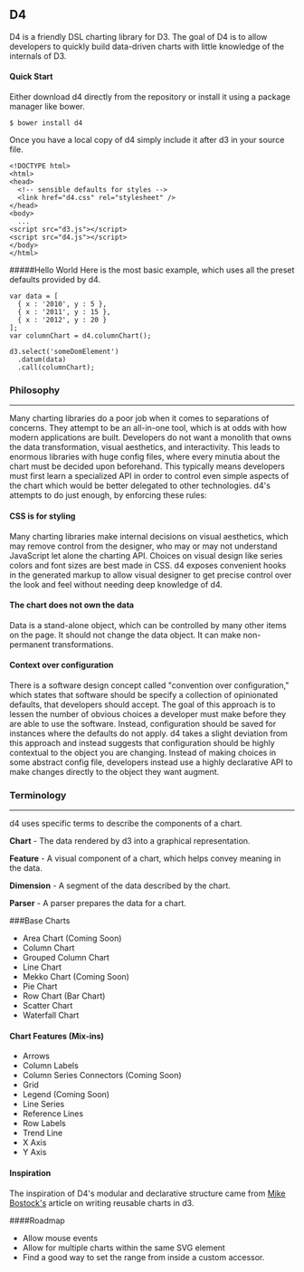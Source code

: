 ## D4

D4 is a friendly DSL charting library for D3. The goal of D4 is to allow developers
to quickly build data-driven charts with little knowledge of the internals of D3.

#### Quick Start

Either download d4 directly from the repository or install it using a package manager like bower.

    $ bower install d4

Once you have a local copy of d4 simply include it after d3 in your source file.

    <!DOCTYPE html>
    <html>
    <head>
      <!-- sensible defaults for styles -->
      <link href="d4.css" rel="stylesheet" />
    </head>
    <body>
      ...
    <script src="d3.js"></script>
    <script src="d4.js"></script>
    </body>
    </html>

#####Hello World
Here is the most basic example, which uses all the preset defaults provided by d4.

    var data = [
      { x : '2010', y : 5 },
      { x : '2011', y : 15 },
      { x : '2012', y : 20 }
    ];
    var columnChart = d4.columnChart();

    d3.select('someDomElement')
      .datum(data)
      .call(columnChart);

### Philosophy
* * *

Many charting libraries do a poor job when it comes to separations of concerns.
They attempt to be an all-in-one tool, which is at odds with how modern
applications are built. Developers do not want a monolith that owns
the data transformation, visual aesthetics, and interactivity. This leads to
enormous libraries with huge config files, where every minutia about the chart
must be decided upon beforehand. This typically means developers must first
learn a specialized API in order to control even simple aspects of the chart
which would be better delegated to other technologies. d4's attempts to do just
enough, by enforcing these rules:


#### CSS is for styling

Many charting libraries make internal decisions on visual aesthetics, which may
remove control from the designer, who may or may not understand JavaScript let
alone the charting API. Choices on visual design like series colors and font
sizes are best made in CSS. d4 exposes convenient hooks in the generated markup
to allow visual designer to get precise control over the look and feel without
needing deep knowledge of d4.

#### The chart does not own the data

Data is a stand-alone object, which can be controlled by many other items on
the page. It should not change the data object. It can make non-permanent
transformations.

#### Context over configuration

There is a software design concept called "convention over configuration," which states that software should be specify a collection of opinionated defaults, that developers should accept. The goal of this approach is to
lessen the number of obvious choices a developer must make before they are able to use the software. Instead, configuration should be saved for instances where the defaults do not apply. d4 takes a slight deviation from this approach and instead suggests that configuration should be highly contextual to the object you are changing. Instead of making choices in some abstract config file, developers instead  use a highly declarative API to make changes directly to the object they want augment.

### Terminology
* * *

d4 uses specific terms to describe the components of a chart.

__Chart__ - The data rendered by d3 into a graphical representation.

__Feature__ - A visual component of a chart, which helps convey meaning in the data.

__Dimension__ - A segment of the data described by the chart.

__Parser__ - A parser prepares the data for a chart.

###Base Charts

* Area Chart (Coming Soon)
* Column Chart
* Grouped Column Chart
* Line Chart
* Mekko Chart (Coming Soon)
* Pie Chart
* Row Chart (Bar Chart)
* Scatter Chart
* Waterfall Chart

#### Chart Features (Mix-ins)

* Arrows
* Column Labels
* Column Series Connectors (Coming Soon)
* Grid
* Legend (Coming Soon)
* Line Series
* Reference Lines
* Row Labels
* Trend Line
* X Axis
* Y Axis


#### Inspiration
The inspiration of D4's modular and declarative structure came from
[Mike Bostock's](http://bost.ocks.org/mike/chart/) article on writing reusable
charts in d3.

####Roadmap
* Allow mouse events
* Allow for multiple charts within the same SVG element
* Find a good way to set the range from inside a custom accessor.